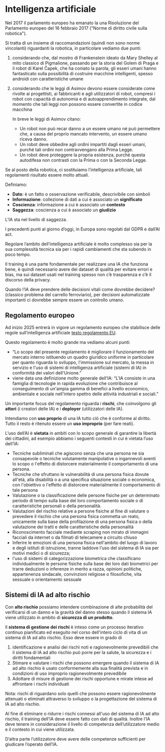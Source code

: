 ﻿
# Intelligenza artificiale

Nel 2017 il parlamento europeo ha emanato la una Risoluzione del Parlamento europeo del 16 febbraio 2017 ("Norme di diritto civile sulla robotica").

Si tratta di un insieme di raccomandazioni (quindi non sono norme vincolanti) riguardanti la robotica, in particolare vediamo due punti:

1. considerando che, dal mostro di Frankenstein ideato da Mary Shelley al mito classico di Pigmalione, passando per la storia del Golem di Praga e il robot di Karel Čapek, che ha coniato la parola, gli esseri umani hanno fantasticato sulla possibilità di costruire macchine intelligenti, spesso androidi con caratteristiche umane
2. considerando che le leggi di Asimov devono essere considerate come rivolte ai progettisti, ai fabbricanti e agli utilizzatori di robot, compresi i robot con capacità di autonomia e di autoapprendimento integrate, dal momento che tali leggi non possono essere convertite in codice macchina
    
    In breve le leggi di Asimov citano: 
    
    - Un robot non può recar danno a un essere umano né può permettere che, a causa del proprio mancato intervento, un essere umano riceva danno.
    - Un robot deve obbedire agli ordini impartiti dagli esseri umani, purché tali ordini non contravvengano alla Prima Legge.
    - Un robot deve proteggere la propria esistenza, purché questa autodifesa non contrasti con la Prima o con la Seconda Legge.

Se al posto della robotica, ci sostituiamo l’intelligenza artificiale, tali regolamenti risultato essere molto attuali.

Definiamo:

- **Dato**: è un fatto o osservazione verificabile, descrivibile con simboli
- **Informazione**: collezione di dati a cui è associato un **significato**
- **Coscienza**: informazione a cui è associato un **contesto**
- **Saggezza**: coscienza a cui è associato un **giudizio**

L’IA sta nel livello di saggezza.

I precedenti punti al giorno d’oggi, in Europa sono regolati dal GDPR e dall’AI act.

Regolare l’ambito dell’intelligenza artificiale è molto complesso sia per la sua complessità tecnica sia per i rapidi cambiamenti che sta subendo in poco tempo.

Il training è una parte fondamentale per realizzare una IA che funziona bene, è quindi necessario avere dei dataset di qualità per evitare errori e bias, ma sui dataset usati nel training spesso non c’è trasparenza e c’è il discorso della privacy.

Quando l’IA deve prendere delle decisioni vitali come dovrebbe decidere? (classico problema del carrello ferroviario), per decisioni automatizzate importanti ci dovrebbe sempre essere un controllo umano.

## Regolamento europeo

Ad inizio 2025 entrerà in vigore un regolamento europeo che stabilisce delle regole sull’intelligenza artificiale [testo regolamento EU](https://eur-lex.europa.eu/legal-content/IT/TXT/HTML/?uri=OJ:L_202401689).

Questo regolamento è molto grande ma vediamo alcuni punti:

- “Lo scopo del presente regolamento è migliorare il funzionamento del mercato interno istituendo un quadro giuridico uniforme in particolare per quanto riguarda lo sviluppo, l'immissione sul mercato, la messa in servizio e l'uso di sistemi di intelligenza artificiale (sistemi di IA) in conformità dei valori dell'Unione.”
- viene data una definizione molto generale dell’IA: “L'IA consiste in una famiglia di tecnologie in rapida evoluzione che contribuisce al conseguimento di un'ampia gamma di benefici a livello economico, ambientale e sociale nell'intero spettro delle attività industriali e sociali.”

Un importante focus del regolamento riguarda i **rischi**, che coinvolgono gli **attori** (i creatori delle IA) e i **deployer** (utilizzatori delle IA).

Intendiamo con **uso proprio** di una IA tutto ciò che è conforme al diritto. Tutto il resto è ritenuto essere un **uso improprio** (per fare reati).

L’uso dell’AI è **vietata** in ambiti con lo scopo generale di garantire la libertà dei cittadini, ad esempio abbiamo i seguenti contesti in cui è vietata l’uso dell’IA:

- Tecniche subliminali che agiscono senza che una persona ne sia consapevole o tecniche volutamente manipolative o ingannevoli aventi lo scopo o l'effetto di distorcere materialmente il comportamento di una persona.
- Tecniche che sfruttano le vulnerabilità di una persona fisica dovute all'età, alla disabilità o a una specifica situazione sociale o economica, con l'obiettivo o l'effetto di distorcere materialmente il comportamento di tale persona
- Valutazione o la classificazione delle persone fisiche per un determinato periodo di tempo sulla base del loro comportamento sociale o di caratteristiche personali o della personalità.
- Valutazioni del rischio relative a persone fisiche al fine di valutare o prevedere il rischio che una persona fisica commetta un reato, unicamente sulla base della profilazione di una persona fisica o della valutazione dei tratti e delle caratteristiche della personalità
- Riconoscimento facciale mediante scraping non mirato di immagini facciali da internet o da filmati di telecamere a circuito chiuso
- Inferire le emozioni di una persona fisica nell'ambito del luogo di lavoro e degli istituti di istruzione, tranne laddove l'uso del sistema di IA sia per motivi medici o di sicurezza;
- l'uso di sistemi di categorizzazione biometrica che classificano individualmente le persone fisiche sulla base dei loro dati biometrici per trarre deduzioni o inferenze in merito a razza, opinioni politiche, appartenenza sindacale, convinzioni religiose o filosofiche, vita sessuale o orientamento sessuale

## Sistemi di IA ad alto rischio

Con **alto rischio** possiamo intendere combinazione di alte probabilità del verificarsi di un danno e la gravità del danno stesso quando il sistema IA viene utilizzato in ambito di **sicurezza di un prodotto**.

Il **sistema di gestione dei rischi** è inteso come un processo iterativo continuo pianificato ed eseguito nel corso dell'intero ciclo di vita di un sistema di IA ad alto rischio. Esso deve essere in grado di

1. identificazione e analisi dei rischi noti e ragionevolmente prevedibili che il sistema di IA ad alto rischio può porre per la salute, la sicurezza e i diritti fondamentali
2. Stimare e valutare i rischi che possono emergere quando il sistema di IA ad alto rischio è usato conformemente alla sua finalità prevista e in condizioni di uso improprio ragionevolmente prevedibile
3. Adottare di misure di gestione dei rischi opportune e mirate intese ad affrontare i rischi individuati

Nota: rischi di riguardano solo quelli che possono essere ragionevolmente attenuati o eliminati attraverso lo sviluppo o la progettazione del sistema di IA ad alto rischio.

Al fine di eliminare o ridurre i rischi connessi all'uso del sistema di IA ad alto rischio, il training dell’IA deve essere fatto con dati di qualità. Inoltre l’IA deve tenere in considerazione il livello di competenza dell’utilizzatore medio e il contesto in cui viene utilizzata.

D’altra parte l’utilizzatore deve avere delle competenze sufficienti per giudicare l’operato dell’IA.
